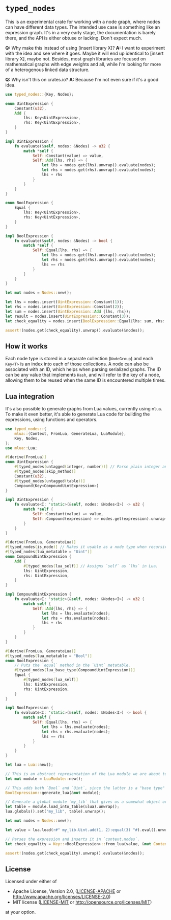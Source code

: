 # `typed_nodes`

This is an experimental crate for working with a node graph, where nodes can have different data types. The intended use case is something like an expression graph. It's in a very early stage, the documentation is barely there, and the API is either obtuse or lacking. Don't expect much.

**Q:** Why make this instead of using [insert library X]?
**A:** I want to experiment with the idea and see where it goes. Maybe it will end up identical to [insert library X], maybe not. Besides, most graph libraries are focused on mathematical graphs with edge weights and all, while I'm looking for more of a heterogenous linked data structure.

**Q:** Why isn't this on crates.io?
**A:** Because I'm not even sure if it's a good idea.

```rust
use typed_nodes::{Key, Nodes};

enum UintExpression {
    Constant(u32),
    Add {
        lhs: Key<UintExpression>,
        rhs: Key<UintExpression>,
    }
}

impl UintExpression {
    fn evaluate(&self, nodes: &Nodes) -> u32 {
        match *self {
            Self::Constant(value) => value,
            Self::Add{lhs, rhs} => {
                let lhs = nodes.get(lhs).unwrap().evaluate(nodes);
                let rhs = nodes.get(rhs).unwrap().evaluate(nodes);
                lhs + rhs
            }
        }
    }
}

enum BoolExpression {
    Equal {
        lhs: Key<UintExpression>,
        rhs: Key<UintExpression>,
    }
}

impl BoolExpression {
    fn evaluate(&self, nodes: &Nodes) -> bool {
        match *self {
            Self::Equal{lhs, rhs} => {
                let lhs = nodes.get(lhs).unwrap().evaluate(nodes);
                let rhs = nodes.get(rhs).unwrap().evaluate(nodes);
                lhs == rhs
            }
        }
    }
}

let mut nodes = Nodes::new();

let lhs = nodes.insert(UintExpression::Constant(1));
let rhs = nodes.insert(UintExpression::Constant(2));
let sum = nodes.insert(UintExpression::Add {lhs, rhs});
let result = nodes.insert(UintExpression::Constant(3));
let check_equality = nodes.insert(BoolExpression::Equal{lhs: sum, rhs: result});

assert!(nodes.get(check_equality).unwrap().evaluate(&nodes));
```

## How it works

Each node type is stored in a separate collection (`NodeGroup`) and each `Key<T>` is an index into each of those collections. A node can also be associated with an ID, which helps when parsing serialized graphs. The ID can be any value that implements `Hash`, and will refer to the key of a node, allowing them to be reused when the same ID is encountered multiple times.

## Lua integration

It's also possible to generate graphs from Lua values, currently using `mlua`. To make it even better, it's able to generate Lua code for building the expressions, using functions and operators.

```rust
use typed_nodes::{
    mlua::{Context, FromLua, GenerateLua, LuaModule},
    Key, Nodes,
};
use mlua::Lua;

#[derive(FromLua)]
enum UintExpression {
    #[typed_nodes(untagged(integer, number))] // Parse plain integer and number values
    #[typed_nodes(skip_method)]
    Constant(u32),
    #[typed_nodes(untagged(table))]
    Compound(Key<CompoundUintExpression>)
}

impl UintExpression {
    fn evaluate<I: 'static>(&self, nodes: &Nodes<I>) -> u32 {
        match *self {
            Self::Constant(value) => value,
            Self::Compound(expression) => nodes.get(expression).unwrap().evaluate(nodes),
        }
    }
}

#[derive(FromLua, GenerateLua)]
#[typed_nodes(is_node)] // Makes it usable as a node type when recursive.
#[typed_nodes(lua_metatable = "Uint")]
enum CompoundUintExpression {
    Add {
        #[typed_nodes(lua_self)] // Assigns `self` as `lhs` in Lua.
        lhs: UintExpression,
        rhs: UintExpression,
    }
}

impl CompoundUintExpression {
    fn evaluate<I: 'static>(&self, nodes: &Nodes<I>) -> u32 {
        match self {
            Self::Add{lhs, rhs} => {
                let lhs = lhs.evaluate(nodes);
                let rhs = rhs.evaluate(nodes);
                lhs + rhs
            }
        }
    }
}

#[derive(FromLua, GenerateLua)]
#[typed_nodes(lua_metatable = "Bool")]
enum BoolExpression {
    // Puts the `equal` method in the `Uint` metatable.
    #[typed_nodes(lua_base_type(CompoundUintExpression))]
    Equal {
        #[typed_nodes(lua_self)]
        lhs: UintExpression,
        rhs: UintExpression,
    }
}

impl BoolExpression {
    fn evaluate<I: 'static>(&self, nodes: &Nodes<I>) -> bool {
        match self {
            Self::Equal{lhs, rhs} => {
                let lhs = lhs.evaluate(nodes);
                let rhs = rhs.evaluate(nodes);
                lhs == rhs
            }
        }
    }
}

let lua = Lua::new();

// This is an abstract representation of the Lua module we are about to generate.
let mut module = LuaModule::new();

// This adds both `Bool` and `Uint`, since the latter is a "base type" in the former.
BoolExpression::generate_lua(&mut module);

// Generate a global module `my_lib` that gives us a somewhat object oriented syntax.
let table = module.load_into_table(&lua).unwrap();
lua.globals().set("my_lib", table).unwrap();

let mut nodes = Nodes::new();

let value = lua.load(r#" my_lib.Uint.add(1, 2):equal(3) "#).eval().unwrap();

// Parses the expression and inserts it in `context.nodes`.
let check_equality = Key::<BoolExpression>::from_lua(value, &mut Context::new(&lua, &mut nodes)).unwrap();

assert!(nodes.get(check_equality).unwrap().evaluate(&nodes));
```

## License

Licensed under either of

* Apache License, Version 2.0, ([LICENSE-APACHE](LICENSE-APACHE) or <http://www.apache.org/licenses/LICENSE-2.0>)
* MIT license ([LICENSE-MIT](LICENSE-MIT) or <http://opensource.org/licenses/MIT>)

at your option.
